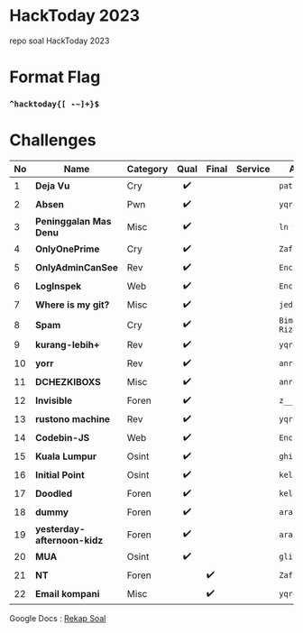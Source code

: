 # HackToday 2023
repo soal HackToday 2023

# Format Flag
### `^hacktoday{[ -~]+}$` ###

# Challenges
| No 	| Name                     	| Category 	| Qual 	  | Final 	| Service 	| Author        	|
|----	|--------------------------	|----------	|:-------:|---------|---------	|---------------|
| 1  	| **Deja Vu**               | Cry      	|✔️     	|       	|         	| `patsac#9402` 	|
| 2  	| **Absen**                	| Pwn      	|✔️     	|       	|         	| `yqroo#2166`  	|
| 3  	| **Peninggalan Mas Denu** 	| Misc     	|✔️     	|       	|         	| `ln y#1800`   	|
| 4  	| **OnlyOnePrime** 	        | Cry     	|✔️     	|       	|         	| `ZafiN#5650`   	|
| 5  	| **OnlyAdminCanSee** 	    | Rev     	|✔️     	|       	|         	| `Encrypted`        |
| 6  	| **LogInspek** 	          | Web     	|✔️     	|       	|         	| `Encrypted`        |
| 7   | **Where is my git?**      | Misc      |✔️       |         |           | `jedi#5782`        |
| 8   | **Spam**                  | Cry       |✔️       |         |           | `Bima Rizqy#8070`  |
| 9   | **kurang-lebih+**         | Rev       |✔️       |         |           | `yqroo#2166`       |
|10   | **yorr**                  | Rev       |✔️       |         |           | `anro128`          |
|11   | **DCHEZKIBOXS**           | Misc      |✔️       |         |           | `anro128`          |
|12   | **Invisible**             | Foren     |✔️       |         |           |`z__ran`            |
|13   | **rustono machine**       | Rev       |✔️       |         |           |`yqroo`             |
|14  	| **Codebin-JS** 	          | Web     	|✔️     	|       	|         	| `Encrypted`        |
|15  	| **Kuala Lumpur** 	        | Osint    	|✔️     	|       	|         	| `ghifar`           |
|16  	| **Initial Point** 	      | Osint     |✔️     	|       	|         	| `kelapacuyy`       |
|17  	| **Doodled** 	            | Foren     |✔️     	|       	|         	| `kelapacuyy`       |
|18  	| **dummy**          	      | Foren     |✔️     	|       	|         	| `arai`       |
|19  	| **yesterday-afternoon-kidz**  | Foren     |✔️     	|       	|         	| `arai`       |
|20  	| **MUA**                   | Osint     |✔️     	|       	|         	| `glitchgoo`       |
|21  	| **NT**                    | Foren     |     	  |✔️      	|         	| `Zafin`       |
|22  	| **Email kompani**         | Misc      |       	|✔️      	|         	| `yqroo`       |

Google Docs : [Rekap Soal](https://docs.google.com/document/d/1Jkl5ULk40FsfhADBwwzSAZdu2R5L2Sa29-jTCr5_meM/edit?usp=sharing)
